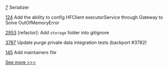 
[7](https://github.com/hyperledger-labs/cckit/pull/7) Serializer

[124](https://github.com/hyperledger/fabric-gateway-java/pull/124) Add the ability to config HFClient executorService through Gateway to Solve OutOfMemoryError

[2953](https://github.com/hyperledger/iroha/pull/2953) [refactor]: Add `storage` folder into gitignore

[3787](https://github.com/hyperledger/fabric/pull/3787) Update purge private data integration tests (backport #3782)

[145](https://github.com/hyperledger-labs/orion-sdk-go/pull/145) Add maintainers file


[See more >>>](https://start-here.hyperledger.org/pull-requests)
